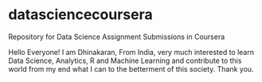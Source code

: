 # datasciencecoursera
Repository for Data Science Assignment Submissions in Coursera

Hello Everyone!
I am Dhinakaran, From India, very much interested to learn Data Science, Analytics, R and Machine Learning and contribute to this world from my end what I can to the betterment of this society. Thank you.

